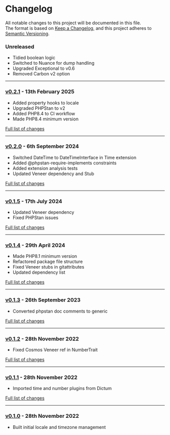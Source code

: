 # Changelog

All notable changes to this project will be documented in this file.<br>
The format is based on [Keep a Changelog](https://keepachangelog.com/en/1.0.0/),
and this project adheres to [Semantic Versioning](https://semver.org/spec/v2.0.0.html).

### Unreleased
- Tidied boolean logic
- Switched to Nuance for dump handling
- Upgraded Exceptional to v0.6
- Removed Carbon v2 option

---

### [v0.2.1](https://github.com/decodelabs/cosmos/commits/v0.2.1) - 13th February 2025

- Added property hooks to locale
- Upgraded PHPStan to v2
- Added PHP8.4 to CI workflow
- Made PHP8.4 minimum version

[Full list of changes](https://github.com/decodelabs/cosmos/compare/v0.2.0...v0.2.1)

---

### [v0.2.0](https://github.com/decodelabs/cosmos/commits/v0.2.0) - 6th September 2024

- Switched DateTime to DateTimeInterface in Time extension
- Added @phpstan-require-implements constraints
- Added extension analysis tests
- Updated Veneer dependency and Stub

[Full list of changes](https://github.com/decodelabs/cosmos/compare/v0.1.5...v0.2.0)

---

### [v0.1.5](https://github.com/decodelabs/cosmos/commits/v0.1.5) - 17th July 2024

- Updated Veneer dependency
- Fixed PHPStan issues

[Full list of changes](https://github.com/decodelabs/cosmos/compare/v0.1.4...v0.1.5)

---

### [v0.1.4](https://github.com/decodelabs/cosmos/commits/v0.1.4) - 29th April 2024

- Made PHP8.1 minimum version
- Refactored package file structure
- Fixed Veneer stubs in gitattributes
- Updated dependency list

[Full list of changes](https://github.com/decodelabs/cosmos/compare/v0.1.3...v0.1.4)

---

### [v0.1.3](https://github.com/decodelabs/cosmos/commits/v0.1.3) - 26th September 2023

- Converted phpstan doc comments to generic

[Full list of changes](https://github.com/decodelabs/cosmos/compare/v0.1.2...v0.1.3)

---

### [v0.1.2](https://github.com/decodelabs/cosmos/commits/v0.1.2) - 28th November 2022

- Fixed Cosmos Veneer ref in NumberTrait

[Full list of changes](https://github.com/decodelabs/cosmos/compare/v0.1.1...v0.1.2)

---

### [v0.1.1](https://github.com/decodelabs/cosmos/commits/v0.1.1) - 28th November 2022

- Imported time and number plugins from Dictum

[Full list of changes](https://github.com/decodelabs/cosmos/compare/v0.1.0...v0.1.1)

---

### [v0.1.0](https://github.com/decodelabs/cosmos/commits/v0.1.0) - 28th November 2022

- Built initial locale and timezone management
